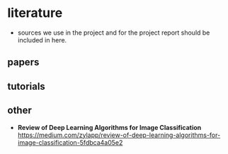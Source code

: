 # literature 
- sources we use in the project and for the project report should be included in here. 

## papers 
 
## tutorials 

## other
- **Review of Deep Learning Algorithms for Image Classification** https://medium.com/zylapp/review-of-deep-learning-algorithms-for-image-classification-5fdbca4a05e2
